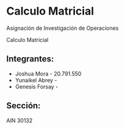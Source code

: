 # Calculo Matricial

Asignación de Investigación de Operaciones

Calculo Matricial

## Integrantes: 

- Joshua Mora - 20.791.550
- Yunaikel Abrey - 
- Genesis Forsay - 

## Sección: 

AIN 30132
